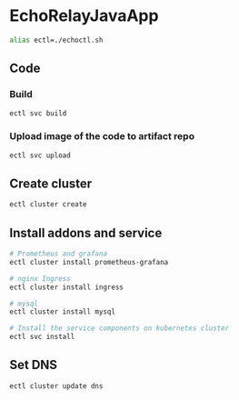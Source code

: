 # EchoRelayJavaApp

```sh
alias ectl=./echoctl.sh
```

## Code

### Build 

```sh
ectl svc build
```

### Upload image of the code to artifact repo

```sh
ectl svc upload
```

## Create cluster

```sh
ectl cluster create
```

## Install addons and service

```sh
# Prometheus and grafana
ectl cluster install prometheus-grafana

# nginx Ingress
ectl cluster install ingress

# mysql
ectl cluster install mysql

# Install the service components on kubernetes cluster
ectl svc install

```

## Set DNS

```sh
ectl cluster update dns
```
